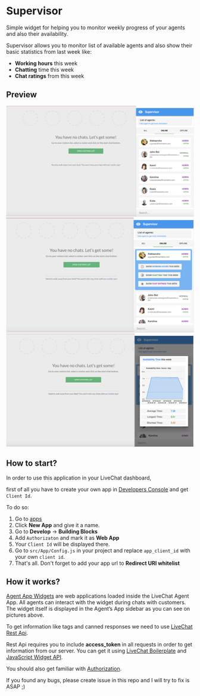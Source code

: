 ﻿
# Supervisor

Simple widget for helping you to monitor weekly progress of your agents and also their availability.

Supervisor allows you to monitor list of available agents and also show their basic statistics from last week like:

- **Working hours** this week
- **Chatting** time this week
- **Chat ratings** from this week



## Preview

![Alt Text](https://raw.githubusercontent.com/venits/react-native-router-flux/master/supervisor1.png)
![Alt Text](https://raw.githubusercontent.com/venits/react-native-router-flux/master/supervisor3.png)
![Alt Text](https://raw.githubusercontent.com/venits/react-native-router-flux/master/supervisor2.png)

## How to start?

In order to use this application in your LiveChat dashboard,

first of all you have to create your own app in [Developers Console](https://developers.livechatinc.com/console)
and get `Client Id`.

To do so:
1. Go to [apps](https://developers.livechatinc.com/console/apps)
2. Click **New App** and give it a name.
3. Go to **Develop** -> **Building Blocks**
4. Add `Authorizaton` and mark it as **Web App**
5. Your `Client Id` will be displayed there.
6. Go to `src/App/Config.js` in your project and replace `app_client_id` with your own `client id`.
7. That's all. Don't forget to add your app url to **Redirect URI whitelist**

## How it works?

[Agent App Widgets](https://docs.livechatinc.com/agent-app-widgets/) are web applications loaded inside the LiveChat Agent App. All agents can interact with the widget during chats with customers. The widget itself is displayed in the Agent’s App sidebar as you can see on pictures above.

To get information like tags and canned responses we need to use [LiveChat Rest Api](https://docs.livechatinc.com/rest-api/).

Rest Api requires you to include **access_token** in all requests in order to get information from our server. You can get it using [LiveChat Boilerplate](https://docs.livechatinc.com/boilerplate/) and [JavaScript Widget API](https://docs.livechatinc.com/agent-app-widgets/#javascript-api).

You should also get familiar with [Authorization](https://docs.livechatinc.com/authorization/).

If you found any bugs, please create issue in this repo and I will try to fix is ASAP ;)
